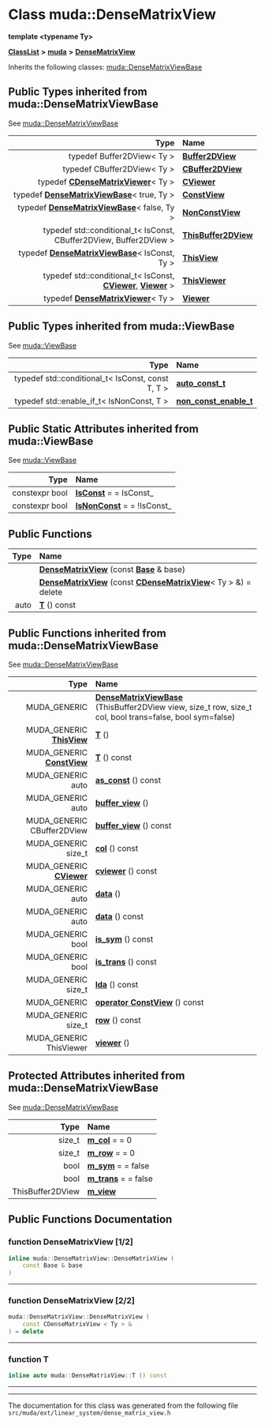 

# Class muda::DenseMatrixView

**template &lt;typename Ty&gt;**



[**ClassList**](annotated.md) **>** [**muda**](namespacemuda.md) **>** [**DenseMatrixView**](classmuda_1_1_dense_matrix_view.md)








Inherits the following classes: [muda::DenseMatrixViewBase](classmuda_1_1_dense_matrix_view_base.md)
















## Public Types inherited from muda::DenseMatrixViewBase

See [muda::DenseMatrixViewBase](classmuda_1_1_dense_matrix_view_base.md)

| Type | Name |
| ---: | :--- |
| typedef Buffer2DView&lt; Ty &gt; | [**Buffer2DView**](classmuda_1_1_dense_matrix_view_base.md#typedef-buffer2dview)  <br> |
| typedef CBuffer2DView&lt; Ty &gt; | [**CBuffer2DView**](classmuda_1_1_dense_matrix_view_base.md#typedef-cbuffer2dview)  <br> |
| typedef [**CDenseMatrixViewer**](classmuda_1_1_c_dense_matrix_viewer.md)&lt; Ty &gt; | [**CViewer**](classmuda_1_1_dense_matrix_view_base.md#typedef-cviewer)  <br> |
| typedef [**DenseMatrixViewBase**](classmuda_1_1_dense_matrix_view_base.md)&lt; true, Ty &gt; | [**ConstView**](classmuda_1_1_dense_matrix_view_base.md#typedef-constview)  <br> |
| typedef [**DenseMatrixViewBase**](classmuda_1_1_dense_matrix_view_base.md)&lt; false, Ty &gt; | [**NonConstView**](classmuda_1_1_dense_matrix_view_base.md#typedef-nonconstview)  <br> |
| typedef std::conditional\_t&lt; IsConst, CBuffer2DView, Buffer2DView &gt; | [**ThisBuffer2DView**](classmuda_1_1_dense_matrix_view_base.md#typedef-thisbuffer2dview)  <br> |
| typedef [**DenseMatrixViewBase**](classmuda_1_1_dense_matrix_view_base.md)&lt; IsConst, Ty &gt; | [**ThisView**](classmuda_1_1_dense_matrix_view_base.md#typedef-thisview)  <br> |
| typedef std::conditional\_t&lt; IsConst, [**CViewer**](classmuda_1_1_c_dense_matrix_viewer.md), [**Viewer**](classmuda_1_1_dense_matrix_viewer.md) &gt; | [**ThisViewer**](classmuda_1_1_dense_matrix_view_base.md#typedef-thisviewer)  <br> |
| typedef [**DenseMatrixViewer**](classmuda_1_1_dense_matrix_viewer.md)&lt; Ty &gt; | [**Viewer**](classmuda_1_1_dense_matrix_view_base.md#typedef-viewer)  <br> |


## Public Types inherited from muda::ViewBase

See [muda::ViewBase](classmuda_1_1_view_base.md)

| Type | Name |
| ---: | :--- |
| typedef std::conditional\_t&lt; IsConst, const T, T &gt; | [**auto\_const\_t**](classmuda_1_1_view_base.md#typedef-auto_const_t)  <br> |
| typedef std::enable\_if\_t&lt; IsNonConst, T &gt; | [**non\_const\_enable\_t**](classmuda_1_1_view_base.md#typedef-non_const_enable_t)  <br> |


















## Public Static Attributes inherited from muda::ViewBase

See [muda::ViewBase](classmuda_1_1_view_base.md)

| Type | Name |
| ---: | :--- |
|  constexpr bool | [**IsConst**](classmuda_1_1_view_base.md#variable-isconst)   = = IsConst\_<br> |
|  constexpr bool | [**IsNonConst**](classmuda_1_1_view_base.md#variable-isnonconst)   = = !IsConst\_<br> |






































## Public Functions

| Type | Name |
| ---: | :--- |
|   | [**DenseMatrixView**](#function-densematrixview-12) (const [**Base**](classmuda_1_1_dense_matrix_view_base.md) & base) <br> |
|   | [**DenseMatrixView**](#function-densematrixview-22) (const [**CDenseMatrixView**](classmuda_1_1_c_dense_matrix_view.md)&lt; Ty &gt; &) = delete<br> |
|  auto | [**T**](#function-t) () const<br> |


## Public Functions inherited from muda::DenseMatrixViewBase

See [muda::DenseMatrixViewBase](classmuda_1_1_dense_matrix_view_base.md)

| Type | Name |
| ---: | :--- |
|  MUDA\_GENERIC | [**DenseMatrixViewBase**](classmuda_1_1_dense_matrix_view_base.md#function-densematrixviewbase) (ThisBuffer2DView view, size\_t row, size\_t col, bool trans=false, bool sym=false) <br> |
|  MUDA\_GENERIC [**ThisView**](classmuda_1_1_dense_matrix_view_base.md) | [**T**](classmuda_1_1_dense_matrix_view_base.md#function-t-12) () <br> |
|  MUDA\_GENERIC [**ConstView**](classmuda_1_1_dense_matrix_view_base.md) | [**T**](classmuda_1_1_dense_matrix_view_base.md#function-t-22) () const<br> |
|  MUDA\_GENERIC auto | [**as\_const**](classmuda_1_1_dense_matrix_view_base.md#function-as_const) () const<br> |
|  MUDA\_GENERIC auto | [**buffer\_view**](classmuda_1_1_dense_matrix_view_base.md#function-buffer_view-12) () <br> |
|  MUDA\_GENERIC CBuffer2DView | [**buffer\_view**](classmuda_1_1_dense_matrix_view_base.md#function-buffer_view-22) () const<br> |
|  MUDA\_GENERIC size\_t | [**col**](classmuda_1_1_dense_matrix_view_base.md#function-col) () const<br> |
|  MUDA\_GENERIC [**CViewer**](classmuda_1_1_c_dense_matrix_viewer.md) | [**cviewer**](classmuda_1_1_dense_matrix_view_base.md#function-cviewer) () const<br> |
|  MUDA\_GENERIC auto | [**data**](classmuda_1_1_dense_matrix_view_base.md#function-data-12) () <br> |
|  MUDA\_GENERIC auto | [**data**](classmuda_1_1_dense_matrix_view_base.md#function-data-22) () const<br> |
|  MUDA\_GENERIC bool | [**is\_sym**](classmuda_1_1_dense_matrix_view_base.md#function-is_sym) () const<br> |
|  MUDA\_GENERIC bool | [**is\_trans**](classmuda_1_1_dense_matrix_view_base.md#function-is_trans) () const<br> |
|  MUDA\_GENERIC size\_t | [**lda**](classmuda_1_1_dense_matrix_view_base.md#function-lda) () const<br> |
|  MUDA\_GENERIC | [**operator ConstView**](classmuda_1_1_dense_matrix_view_base.md#function-operator-constview) () const<br> |
|  MUDA\_GENERIC size\_t | [**row**](classmuda_1_1_dense_matrix_view_base.md#function-row) () const<br> |
|  MUDA\_GENERIC ThisViewer | [**viewer**](classmuda_1_1_dense_matrix_view_base.md#function-viewer) () <br> |
























## Protected Attributes inherited from muda::DenseMatrixViewBase

See [muda::DenseMatrixViewBase](classmuda_1_1_dense_matrix_view_base.md)

| Type | Name |
| ---: | :--- |
|  size\_t | [**m\_col**](classmuda_1_1_dense_matrix_view_base.md#variable-m_col)   = = 0<br> |
|  size\_t | [**m\_row**](classmuda_1_1_dense_matrix_view_base.md#variable-m_row)   = = 0<br> |
|  bool | [**m\_sym**](classmuda_1_1_dense_matrix_view_base.md#variable-m_sym)   = = false<br> |
|  bool | [**m\_trans**](classmuda_1_1_dense_matrix_view_base.md#variable-m_trans)   = = false<br> |
|  ThisBuffer2DView | [**m\_view**](classmuda_1_1_dense_matrix_view_base.md#variable-m_view)  <br> |


























































## Public Functions Documentation




### function DenseMatrixView [1/2]

```C++
inline muda::DenseMatrixView::DenseMatrixView (
    const Base & base
) 
```




<hr>



### function DenseMatrixView [2/2]

```C++
muda::DenseMatrixView::DenseMatrixView (
    const CDenseMatrixView < Ty > &
) = delete
```




<hr>



### function T 

```C++
inline auto muda::DenseMatrixView::T () const
```




<hr>

------------------------------
The documentation for this class was generated from the following file `src/muda/ext/linear_system/dense_matrix_view.h`

